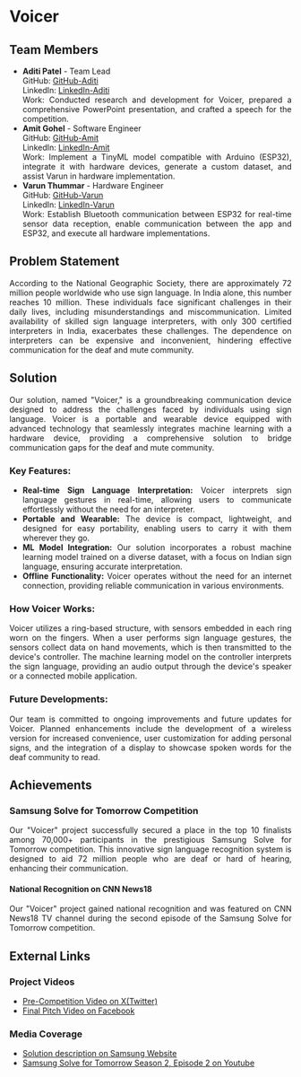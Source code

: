 # Voicer

<!DOCTYPE html>
<html lang="en">


<head>
    <meta charset="UTF-8">
    <meta name="viewport" content="width=device-width, initial-scale=1.0">
</head>

<body>

  <!-- Team Members Section -->
  <section align="justify">
      <h2>Team Members</h2>

  <ul>
      <li>
          <strong>Aditi Patel</strong> - Team Lead
          <br>
          GitHub: <a href="#">GitHub-Aditi</a>
          <br>
          LinkedIn: <a href="https://www.linkedin.com/in/aditipatel01/">LinkedIn-Aditi</a>
          <br>
          Work: Conducted research and development for Voicer, prepared a comprehensive PowerPoint presentation, and crafted a speech for the competition.
      </li>

  <li>
      <strong>Amit Gohel</strong> - Software Engineer
      <br>
      GitHub: <a href="https://github.com/Amit-Gohel">GitHub-Amit</a>
      <br>
      LinkedIn: <a href="https://www.linkedin.com/in/amit-gohel-4169b7211/">LinkedIn-Amit</a>
      <br>
      Work: Implement a TinyML model compatible with Arduino (ESP32), integrate it with hardware devices, generate a custom dataset, and assist Varun in hardware implementation.
  </li>

  <li>
      <strong>Varun Thummar</strong> - Hardware Engineer
      <br>
      GitHub: <a href="#">GitHub-Varun</a>
      <br>
      LinkedIn: <a href="https://www.linkedin.com/in/varun-thummar-1459a420a/">LinkedIn-Varun</a>
      <br>
      Work: Establish Bluetooth communication between ESP32 for real-time sensor data reception, enable communication between the app and ESP32, and execute all hardware implementations.
  </li>
  </ul>
  </section>

  <!-- Problem Statement Section -->
  <section align="justify">
      <h2>Problem Statement</h2>

  <p>
      According to the National Geographic Society, there are approximately 72 million people worldwide who use sign language. In India alone, this number reaches 10 million. These individuals face significant challenges in their daily lives, including misunderstandings and miscommunication. Limited availability of skilled sign language interpreters, with only 300 certified interpreters in India, exacerbates these challenges. The dependence on interpreters can be expensive and inconvenient, hindering effective communication for the deaf and mute community.
  </p>
  </section>

  <!-- Solution Section -->
<section align="justify">
    <h2>Solution</h2>

<p>
    Our solution, named "Voicer," is a groundbreaking communication device designed to address the challenges faced by individuals using sign language. Voicer is a portable and wearable device equipped with advanced technology that seamlessly integrates machine learning with a hardware device, providing a comprehensive solution to bridge communication gaps for the deaf and mute community.
</p>

<h3>Key Features:</h3>
<ul>
    <li><strong>Real-time Sign Language Interpretation:</strong> Voicer interprets sign language gestures in real-time, allowing users to communicate effortlessly without the need for an interpreter.</li>
    <li><strong>Portable and Wearable:</strong> The device is compact, lightweight, and designed for easy portability, enabling users to carry it with them wherever they go.</li>
    <li><strong>ML Model Integration:</strong> Our solution incorporates a robust machine learning model trained on a diverse dataset, with a focus on Indian sign language, ensuring accurate interpretation.</li>
    <li><strong>Offline Functionality:</strong> Voicer operates without the need for an internet connection, providing reliable communication in various environments.</li>
</ul>

<h3>How Voicer Works:</h3>
<p>
    Voicer utilizes a ring-based structure, with sensors embedded in each ring worn on the fingers. When a user performs sign language gestures, the sensors collect data on hand movements, which is then transmitted to the device's controller. The machine learning model on the controller interprets the sign language, providing an audio output through the device's speaker or a connected mobile application.
</p>

<h3>Future Developments:</h3>
<p>
    Our team is committed to ongoing improvements and future updates for Voicer. Planned enhancements include the development of a wireless version for increased convenience, user customization for adding personal signs, and the integration of a display to showcase spoken words for the deaf community to read.
</p>
</section>

<!-- Achievements Section -->
<section align="justify">
    <h2>Achievements</h2>

<h3>Samsung Solve for Tomorrow Competition</h3>
<p>
    Our "Voicer" project successfully secured a place in the top 10 finalists among 70,000+ participants in the prestigious Samsung Solve for Tomorrow competition. This innovative sign language recognition system is designed to aid 72 million people who are deaf or hard of hearing, enhancing their communication.
</p>

<h4>National Recognition on CNN News18</h4>
<p>
    Our "Voicer" project gained national recognition and was featured on CNN News18 TV channel during the second episode of the Samsung Solve for Tomorrow competition.
</p>
</section>

<!-- External Links Section -->
<section align="justify">
    <h2>External Links</h2>

<h3>Project Videos</h3>
<ul>
    <li>
        <a href="https://x.com/SamsungNewsIN/status/1697949999186010136?s=20">
            Pre-Competition Video on X(Twitter)
        </a>
    </li>
    <li>
        <a href="https://www.facebook.com/cnnnews18/videos/1011721290157892/?t=3760">
            Final Pitch Video on Facebook
        </a>
    </li>
    <!-- Add more video links as needed -->
</ul>

<h3>Media Coverage</h3>
<ul>
    <li>
        <a href="https://bit.ly/3Lpzwp7">
            Solution description on Samsung Website
        </a>
    </li>
    <li>
        <a href="https://youtu.be/mYB_ZDl1Ngc?si=EOKG5D37gGG-YLRy">
            Samsung Solve for Tomorrow Season 2, Episode 2 on Youtube
        </a>
    </li>
    <!-- Add more media coverage links as needed -->
</ul>
</section>




</body>

</html>
